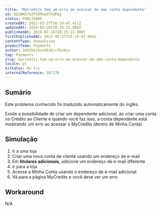 ```yaml
---
title: 'MyCredits tem um erro ao acessar de uma conta dependente'
id: 6QJWAD7Q2PSEMsmZYXqMag
status: PUBLISHED
createdAt: 2022-03-27T16:19:47.411Z
updatedAt: 2024-02-16T20:29:22.908Z
publishedAt: 2024-02-16T20:29:22.908Z
firstPublishedAt: 2022-03-27T16:19:47.994Z
contentType: knownIssue
productTeam: Payments
author: 2mXZkbi0oi061KicTExNjo
tag: Payments
slug: mycredits-tem-um-erro-ao-acessar-de-uma-conta-dependente
locale: pt
kiStatus: No Fix
internalReference: 367276
---
```


## Sumário

<div class="alert alert-info">
  <p>Este problema conhecido foi traduzido automaticamente do inglês.</p>
</div>


Existe a possibilidade de criar um dependente adicional, ao criar uma conta no Crédito ao Cliente e quando você faz isso, a conta dependente está mostrando um erro ao acessar o MyCredits (dentro de Minha Conta)



## Simulação


1. Ir a uma loja
2. Criar uma nova conta de cliente usando um endereço de e-mail
3. Em **titulares adicionais**, adicione um endereço de e-mail diferente
4. Ir para a loja
5. Acesse a Minha Conta usando o endereço de e-mail adicional
6. Vá para a página MyCredits e você deve ver um erro



## Workaround


N/A

